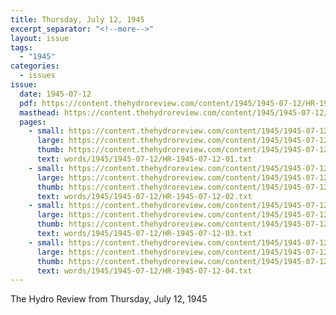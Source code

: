 ```yaml
---
title: Thursday, July 12, 1945
excerpt_separator: "<!--more-->"
layout: issue
tags:
  - "1945"
categories:
  - issues
issue:
  date: 1945-07-12
  pdf: https://content.thehydroreview.com/content/1945/1945-07-12/HR-1945-07-12.pdf
  masthead: https://content.thehydroreview.com/content/1945/1945-07-12/masthead/HR-1945-07-12.jpg
  pages:
    - small: https://content.thehydroreview.com/content/1945/1945-07-12/small/HR-1945-07-12-01.jpg
      large: https://content.thehydroreview.com/content/1945/1945-07-12/large/HR-1945-07-12-01.jpg
      thumb: https://content.thehydroreview.com/content/1945/1945-07-12/thumbnails/HR-1945-07-12-01.jpg
      text: words/1945/1945-07-12/HR-1945-07-12-01.txt
    - small: https://content.thehydroreview.com/content/1945/1945-07-12/small/HR-1945-07-12-02.jpg
      large: https://content.thehydroreview.com/content/1945/1945-07-12/large/HR-1945-07-12-02.jpg
      thumb: https://content.thehydroreview.com/content/1945/1945-07-12/thumbnails/HR-1945-07-12-02.jpg
      text: words/1945/1945-07-12/HR-1945-07-12-02.txt
    - small: https://content.thehydroreview.com/content/1945/1945-07-12/small/HR-1945-07-12-03.jpg
      large: https://content.thehydroreview.com/content/1945/1945-07-12/large/HR-1945-07-12-03.jpg
      thumb: https://content.thehydroreview.com/content/1945/1945-07-12/thumbnails/HR-1945-07-12-03.jpg
      text: words/1945/1945-07-12/HR-1945-07-12-03.txt
    - small: https://content.thehydroreview.com/content/1945/1945-07-12/small/HR-1945-07-12-04.jpg
      large: https://content.thehydroreview.com/content/1945/1945-07-12/large/HR-1945-07-12-04.jpg
      thumb: https://content.thehydroreview.com/content/1945/1945-07-12/thumbnails/HR-1945-07-12-04.jpg
      text: words/1945/1945-07-12/HR-1945-07-12-04.txt
---
```


The Hydro Review from Thursday, July 12, 1945

<!--more-->

